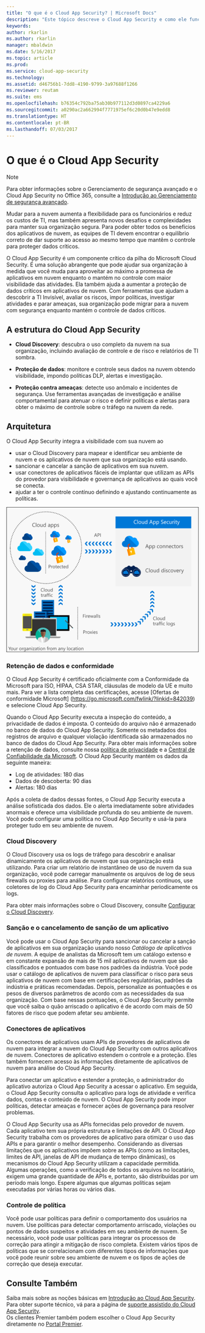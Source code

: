 ```yaml
---
title: "O que é o Cloud App Security? | Microsoft Docs"
description: "Este tópico descreve o Cloud App Security e como ele funciona."
keywords: 
author: rkarlin
ms.author: rkarlin
manager: mbaldwin
ms.date: 5/16/2017
ms.topic: article
ms.prod: 
ms.service: cloud-app-security
ms.technology: 
ms.assetid: d46756b1-7dd8-4190-9799-3a97688f1266
ms.reviewer: reutam
ms.suite: ems
ms.openlocfilehash: b76354c792ba75ab30b977112d3d0897ca4229a6
ms.sourcegitcommit: a0290ac2a662994f7771975ef6c20d0b47e9edd8
ms.translationtype: HT
ms.contentlocale: pt-BR
ms.lasthandoff: 07/03/2017
---
```

# <a name="what-is-cloud-app-security"></a>O que é o Cloud App Security

> [!NOTE]
> Para obter informações sobre o Gerenciamento de segurança avançado e o Cloud App Security no Office 365, consulte a [Introdução ao Gerenciamento de segurança avançado](https://support.office.com/article/Get-started-with-Advanced-Management-Security-d9ee4d67-f2b3-42b4-9c9e-c4529904990a).

Mudar para a nuvem aumenta a flexibilidade para os funcionários e reduz os custos de TI, mas também apresenta novos desafios e complexidades para manter sua organização segura. Para poder obter todos os benefícios dos aplicativos de nuvem, as equipes de TI devem encontrar o equilíbrio correto de dar suporte ao acesso ao mesmo tempo que mantêm o controle para proteger dados críticos.  

O Cloud App Security é um componente crítico da pilha do Microsoft Cloud Security. É uma solução abrangente que pode ajudar sua organização à medida que você muda para aproveitar ao máximo a promessa de aplicativos em nuvem enquanto o mantém no controle com maior visibilidade das atividades. Ela também ajuda a aumentar a proteção de dados críticos em aplicativos de nuvem. Com ferramentas que ajudam a descobrir a TI Invisível, avaliar os riscos, impor políticas, investigar atividades e parar ameaças, sua organização pode migrar para a nuvem com segurança enquanto mantém o controle de dados críticos. 

## <a name="the-cloud-app-security-framework"></a>A estrutura do Cloud App Security  

- **Cloud Discovery**: descubra o uso completo da nuvem na sua organização, incluindo avaliação de controle e de risco e relatórios de TI sombra.
    
- **Proteção de dados**: monitore e controle seus dados na nuvem obtendo visibilidade, impondo políticas DLP, alertas e investigação. 
    
- **Proteção contra ameaças**: detecte uso anômalo e incidentes de segurança. Use ferramentas avançadas de investigação e análise comportamental para atenuar o risco e definir políticas e alertas para obter o máximo de controle sobre o tráfego na nuvem da rede.

## <a name="architecture"></a>Arquitetura  

O Cloud App Security integra a visibilidade com sua nuvem ao  

-   usar o Cloud Discovery para mapear e identificar seu ambiente de nuvem e os aplicativos de nuvem que sua organização está usando.
-   sancionar e cancelar a sanção de aplicativos em sua nuvem.  
-   usar conectores de aplicativos fáceis de implantar que utilizam as APIs do provedor para visibilidade e governança de aplicativos ao quais você se conecta.  
-   ajudar a ter o controle contínuo definindo e ajustando continuamente as políticas.  

![Diagrama de arquitetura do Cloud App Security](./media/architecture.png)  

### <a name="data-retention--compliance"></a>Retenção de dados e conformidade

O Cloud App Security é certificado oficialmente com a Conformidade da Microsoft para ISO, HIPAA, CSA STAR, cláusulas de modelo da UE e muito mais. Para ver a lista completa das certificações, acesse [Ofertas de conformidade Microsoft] (https://go.microsoft.com/fwlink/?linkid=842039) e selecione Cloud App Security.  

Quando o Cloud App Security executa a inspeção do conteúdo, a privacidade de dados é imposta. O conteúdo do arquivo não é armazenado no banco de dados do Cloud App Security. Somente os metadados dos registros de arquivo e qualquer violação identificada são armazenados no banco de dados do Cloud App Security. Para obter mais informações sobre a retenção de dados, consulte nossa [política de privacidade](http://go.microsoft.com/fwlink/?LinkId=512132) e a [Central de Confiabilidade da Microsoft](https://www.microsoft.com/TrustCenter/Privacy/You-are-in-control-of-your-data).
O Cloud App Security mantém os dados da seguinte maneira: 
 
- Log de atividades: 180 dias 
- Dados de descoberta: 90 dias 
- Alertas: 180 dias 

Após a coleta de dados dessas fontes, o Cloud App Security executa a análise sofisticada dos dados. Ele o alerta imediatamente sobre atividades anormais e oferece uma visibilidade profunda do seu ambiente de nuvem. Você pode configurar uma política no Cloud App Security e usá-la para proteger tudo em seu ambiente de nuvem.  

### <a name="cloud-discovery"></a>Cloud Discovery  

O Cloud Discovery usa os logs de tráfego para descobrir e analisar dinamicamente os aplicativos de nuvem que sua organização está utilizando. Para criar um relatório de instantâneo de uso de nuvem da sua organização, você pode carregar manualmente os arquivos de log de seus firewalls ou proxies para análise. Para configurar relatórios contínuos, use coletores de log do Cloud App Security para encaminhar periodicamente os logs.  

Para obter mais informações sobre o Cloud Discovery, consulte [Configurar o Cloud Discovery](set-up-cloud-discovery.md).

### <a name="sanctioning-and-unsanctioning-an-app"></a>Sanção e o cancelamento de sanção de um aplicativo  

Você pode usar o Cloud App Security para sancionar ou cancelar a sanção de aplicativos em sua organização usando nosso *Catálogo de aplicativos de nuvem*. A equipe de analistas da Microsoft tem um catálogo extenso e em constante expansão de mais de 15 mil aplicativos de nuvem que são classificados e pontuados com base nos padrões da indústria. Você pode usar o catálogo de aplicativos de nuvem para classificar o risco para seus aplicativos de nuvem com base em certificações regulatórias, padrões da indústria e práticas recomendadas. Depois, personalize as pontuações e os pesos de diversos parâmetros de acordo com as necessidades da sua organização. Com base nessas pontuações, o Cloud App Security permite que você saiba o quão arriscado o aplicativo é de acordo com mais de 50 fatores de risco que podem afetar seu ambiente.  

### <a name="app-connectors"></a>Conectores de aplicativos  
Os conectores de aplicativos usam APIs de provedores de aplicativos de nuvem para integrar a nuvem do Cloud App Security com outros aplicativos de nuvem. Conectores de aplicativo estendem o controle e a proteção. Eles também fornecem acesso às informações diretamente de aplicativos de nuvem para análise do Cloud App Security.  

Para conectar um aplicativo e estender a proteção, o administrador do aplicativo autoriza o Cloud App Security a acessar o aplicativo. Em seguida, o Cloud App Security consulta o aplicativo para logs de atividade e verifica dados, contas e conteúdo de nuvem. O Cloud App Security pode impor políticas, detectar ameaças e fornecer ações de governança para resolver problemas.  

O Cloud App Security usa as APIs fornecidas pelo provedor de nuvem. Cada aplicativo tem sua própria estrutura e limitações de API. O Cloud App Security trabalha com os provedores de aplicativo para otimizar o uso das APIs e para garantir o melhor desempenho. Considerando as diversas limitações que os aplicativos impõem sobre as APIs (como as limitações, limites de API, janelas de API de mudança de tempo dinâmicas), os mecanismos do Cloud App Security utilizam a capacidade permitida. Algumas operações, como a verificação de todos os arquivos no locatário, exigem uma grande quantidade de APIs e, portanto, são distribuídas por um período mais longo. Espere algumas que algumas políticas sejam executadas por várias horas ou vários dias.  

### <a name="policy-control"></a>Controle de política  

Você pode usar políticas para definir o comportamento dos usuários na nuvem. Use políticas para detectar comportamento arriscado, violações ou pontos de dados suspeitos e atividades em seu ambiente de nuvem. Se necessário, você pode usar políticas para integrar os processos de correção para atingir a mitigação de risco completa. Existem vários tipos de políticas que se correlacionam com diferentes tipos de informações que você pode reunir sobre seu ambiente de nuvem e os tipos de ações de correção que deseja executar.  

## <a name="see-also"></a>Consulte Também  

Saiba mais sobre as noções básicas em [Introdução ao Cloud App Security](getting-started-with-cloud-app-security.md).    
Para obter suporte técnico, vá para a página de [suporte assistido do Cloud App Security](http://support.microsoft.com/oas/default.aspx?prid=16031).   
Os clientes Premier também podem escolher o Cloud App Security diretamente no [Portal Premier](https://premier.microsoft.com/).   
